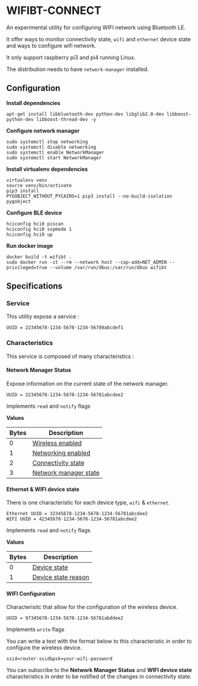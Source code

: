 # WIFIBT-CONNECT

An experimental utility for configuring WIFI network using Bluetooth LE.

It offer ways to monitor connectivity state, `wifi` and `ethernet` device state and ways to configure wifi network.

It only support raspberry pi3 and pi4 running Linux.

The distribution needs to have `network-manager` installed.

## Configuration

**Install dependencies**

```shell
apt-get install libbluetooth-dev python-dev libglib2.0-dev libboost-python-dev libboost-thread-dev -y
```

**Configure network manager**

```shell
sudo systemctl stop networking
sudo systemctl disable networking
sudo systemctl enable NetworkManager
sudo systemctl start NetworkManager
```

**Install virtualenv dependencies**

```shell
virtualenv venv
source venv/bin/activate
pip3 install
PYGOBJECT_WITHOUT_PYCAIRO=1 pip3 install --no-build-isolation pygobject
```

**Configure BLE device**

```shell
hciconfig hci0 piscan
hciconfig hci0 sspmode 1
hciconfig hci0 up
```

**Run docker image**

```shell
docker build -t wifibt .
sudo docker run -it --rm --network host --cap-add=NET_ADMIN --privileged=true --volume /var/run/dbus:/var/run/dbus wifibt
```

## Specifications

### Service

This utility expose a service :

```
UUID = 22345678-1234-5678-1234-56789abcdef1
```

### Characteristics

This service is composed of many characteristics :

#### Network Manager Status

Expose information on the current state of the network manager.

```
UUID = 22345678-1234-5678-1234-56781abcdee2
```

Implements `read` and `notify` flags

**Values**

| Bytes | Description                                                                                                                                                                           |
| ----- | ------------------------------------------------------------------------------------------------------------------------------------------------------------------------------------- |
| 0     | [Wireless enabled](https://developer-old.gnome.org/NetworkManager/stable/gdbus-org.freedesktop.NetworkManager.html#gdbus-property-org-freedesktop-NetworkManager.WirelessEnabled)     |
| 1     | [Networking enabled](https://developer-old.gnome.org/NetworkManager/stable/gdbus-org.freedesktop.NetworkManager.html#gdbus-property-org-freedesktop-NetworkManager.NetworkingEnabled) |
| 2     | [Connectivity state](https://developer-old.gnome.org/NetworkManager/stable/nm-dbus-types.html#NMConnectivityState)                                                                    |
| 3     | [Network manager state](https://developer-old.gnome.org/NetworkManager/stable/nm-dbus-types.html#NMState)                                                                             |

#### Ethernet & WIFI device state

There is one characteristic for each device type, `wifi` & `ethernet`.

```
Ethernet UUID = 32345678-1234-5678-1234-56781abcdee2
WIFI UUID = 42345678-1234-5678-1234-56781abcdee2
```

Implements `read` and `notify` flags

**Values**

| Bytes | Description                                                                                                         |
| ----- | ------------------------------------------------------------------------------------------------------------------- |
| 0     | [Device state](https://developer-old.gnome.org/NetworkManager/stable/nm-dbus-types.html#NMDeviceState)              |
| 1     | [Device state reason](https://developer-old.gnome.org/NetworkManager/stable/nm-dbus-types.html#NMDeviceStateReason) |

#### WIFI Configuration

Characterisitc that allow for the configuration of the wireless device.

```
UUID = 97345678-1234-5678-1234-56781abddee2
```

Implements `write` flags

You can write a text with the format below to this characteristic in order to configure the wireless device.

```
ssid=router-ssid&psk=your-wifi-password
```

You can subscribe to the **Network Manager Status** and **WIFI device state** characteristics in order to be notified of the changes in connectivity state.
